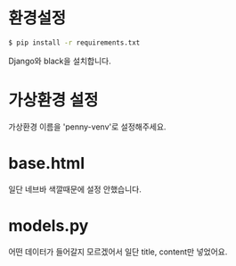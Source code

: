 # 환경설정
```bash
$ pip install -r requirements.txt
```
Django와 black을 설치합니다.

# 가상환경 설정
가상환경 이름을 'penny-venv'로 설정해주세요. 

# base.html
일단 네브바 색깔때문에 설정 안했습니다. 

# models.py
어떤 데이터가 들어갈지 모르겠어서 일단 title, content만 넣었어요.

